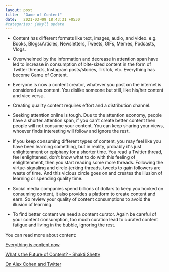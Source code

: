```yaml
---
layout: post
title:  "Game of Content"
date:   2021-03-09 18:43:31 +0530
#categories: jekyll update
---
```


- Content has different formats like text, images, audio, and video. e.g. Books, Blogs/Articles, Newsletters, Tweets, GIFs, Memes, Podcasts, Vlogs.

- Overwhelmed by the information and decrease in attention span have led to increase in consumption of bite-sized content in the form of Twitter threads, Instagram posts/stories, TikTok, etc. Everything has become Game of Content.

- Everyone is now a content creator, whatever you post on the internet is considered as content.  You dislike someone but still, like his/her content and vice versa.

- Creating quality content requires effort and a distribution channel.

- Seeking attention online is tough. Due to the attention economy, people have a shorter attention span, if you can't create better content then people will not consume your content. You can keep sharing your views, whoever finds interesting will follow and ignore the rest.

- If you keep consuming different types of content, you may feel like you have been learning something, but in reality, probably it's just enlightenment or epiphany for a shorter time. You read a Twitter thread, feel enlightened, don't know what to do with this feeling of enlightenment, then you start reading some more threads. Following the virtue-signaling and circle-jerking threads, tweets to gain followers are waste of time. And this vicious circle goes on and creates the illusion of learning or spending quality time.

- Social media companies spend billions of dollars to keep you hooked on consuming content, it also provides a platform to create content and earn. So review your quality of content consumptions to avoid the illusion of learning.

- To find better content we need a content curator. Again be careful of your content consumption, too much curation lead to curated content fatigue and living in the bubble, ignoring the rest.

You can read more about content:

[Everything is content now](https://themargins.substack.com/p/everything-is-content-now)

[What's the Future of Content? - Shakti Shetty](https://www.youtube.com/watch?v=Ga5-eh-IkqI)

[On Alex Cohen and Twitter](https://manassaloi.com/2021/03/05/alex-cohen-twitter.html)
